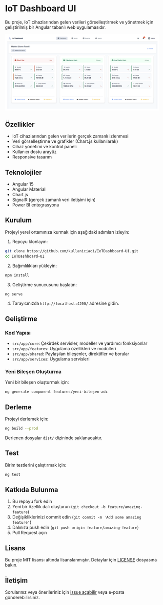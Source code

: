 # IoT Dashboard UI

Bu proje, IoT cihazlarından gelen verileri görselleştirmek ve yönetmek için geliştirilmiş bir Angular tabanlı web uygulamasıdır.

![IoT Dashboard](public/assets/dashboard-preview.png)

## Özellikler

- IoT cihazlarından gelen verilerin gerçek zamanlı izlenmesi
- Veri görselleştirme ve grafikler (Chart.js kullanılarak)
- Cihaz yönetimi ve kontrol paneli
- Kullanıcı dostu arayüz
- Responsive tasarım

## Teknolojiler

- Angular 15
- Angular Material
- Chart.js
- SignalR (gerçek zamanlı veri iletişimi için)
- Power BI entegrasyonu

## Kurulum

Projeyi yerel ortamınıza kurmak için aşağıdaki adımları izleyin:

1. Repoyu klonlayın:
```bash
git clone https://github.com/kullaniciadi/IoTDashboard-UI.git
cd IoTDashboard-UI
```

2. Bağımlılıkları yükleyin:
```bash
npm install
```

3. Geliştirme sunucusunu başlatın:
```bash
ng serve
```

4. Tarayıcınızda `http://localhost:4200/` adresine gidin.

## Geliştirme

### Kod Yapısı

- `src/app/core`: Çekirdek servisler, modeller ve yardımcı fonksiyonlar
- `src/app/features`: Uygulama özellikleri ve modülleri
- `src/app/shared`: Paylaşılan bileşenler, direktifler ve borular
- `src/app/services`: Uygulama servisleri

### Yeni Bileşen Oluşturma

Yeni bir bileşen oluşturmak için:

```bash
ng generate component features/yeni-bileşen-adı
```

## Derleme

Projeyi derlemek için:

```bash
ng build --prod
```

Derlenen dosyalar `dist/` dizininde saklanacaktır.

## Test

Birim testlerini çalıştırmak için:

```bash
ng test
```

## Katkıda Bulunma

1. Bu repoyu fork edin
2. Yeni bir özellik dalı oluşturun (`git checkout -b feature/amazing-feature`)
3. Değişikliklerinizi commit edin (`git commit -m 'Add some amazing feature'`)
4. Dalınıza push edin (`git push origin feature/amazing-feature`)
5. Pull Request açın

## Lisans

Bu proje MIT lisansı altında lisanslanmıştır. Detaylar için [LICENSE](LICENSE) dosyasına bakın.

## İletişim

Sorularınız veya önerileriniz için [issue açabilir](https://github.com/kullaniciadi/IoTDashboard-UI/issues) veya e-posta gönderebilirsiniz.
